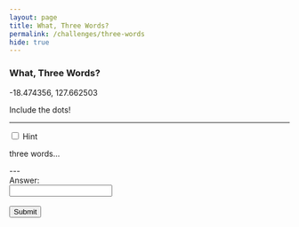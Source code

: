 ```yaml
---
layout: page
title: What, Three Words?
permalink: /challenges/three-words
hide: true
---
```

### What, Three Words?

-18.474356, 127.662503

Include the dots!

<!-- Answer - price.water.house -->

---
<div class="wrap-collapsible">
    <input id="collapsible" class="toggle" type="checkbox">
    <label for="collapsible" class="lbl-toggle">Hint</label>
    <div class="collapsible-content">
        <div class="content-inner">
            <p>
                three words...
            </p>
        </div>
    </div>
</div>
---
<form>
    <label for="answer">Answer:</label><br>
    <input type="text" id="submission" name="submission"><br><br>
    <input type="submit" value="Submit" onclick="javascript:checkAnswer('three-words', document.getElementById('submission').value)">
</form>